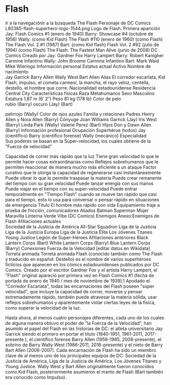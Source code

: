 # Flash
Ir a la navegaciónIr a la búsqueda
The Flash
Personaje de DC Comics
L80385-flash-superhero-logo-1544.png
Logo de Flash.
Primera aparición	
Jay:
Flash Comics #1 (enero de 1940) Barry:
Showcase #4 (octubre de 1956)
Wally: (como Kid Flash)
The Flash #110 (enero de 1960)
(como Flash)
The Flash Vol. 2 #1 (1987)
Bart: (como Kid flash) Flash Vol. 2 #92 (julio de 1994)
(como Flash) The Flash: The Fastest Man Alive (junio de 2006)
DC Comics
Creado por	Jay:
Gardner Fox
Harry Lampert
Barry:
Robert Kanigher
Carmine Infantino
Wally:
John Broome
Carmine Infantino
Bart:
Mark Waid
Mike Wieringo
Información personal
Estatus actual	Activo
Nombre de nacimiento	
Jay Garrick
Barry Allen
Wally West
Bart Allen
Alias	El corredor escarlata, Kid Flash, impulso, el cometa carmesí, la mancha, el rayo veloz, centella, destello, el hombre que corre.
Nacionalidad	estadounidense
Residencia	Central City
Características físicas
Raza	Metahumanos
Sexo	Masculino
Estatura	1,87 m (6′ 2″)
Peso	81 kg (178 lb)
Color de pelo	
rubio (Barry) oscuro (Jay) (Bart)

pelirrojo (Wally)
Color de ojos	azules
Familia y relaciones
Padres	Henry Allen y Nora Allen (Barry)
Cónyuge	Joan Williams Garrick (Jay)
Iris West (Barry)
Linda Park (Wally)
Valerie Perez (Bart)
Hijos	Don y Dawn Allen (Barry)
Información profesional
Ocupación	Superhéroe (todos)
Jay (científico)
Barry (científico forense) Wally (mecánico)
Especialidad	
Sus poderes se basan en la Súper-velocidad, los cuales obtiene de la "Fuerza de velocidad"

Capacidad de correr más rápido que la luz
Tiene gran velocidad lo que le permite hacer cosas extraordinarias como
Reflejos sobrehumanos que le permiten reaccionar de manera mucho más eficiente a un ataque
Factor curativo que le otorga la capacidad de regenerarse casi instantáneamente
Puede vibrar lo que le permite traspasar la materia
Puede crear remanente del tiempo con su gran velocidad
Puede lanzar energía con sus manos
Puede viajar en el tiempo con su super-velocidad
Puede entrar temporalmente en "Tiempo Flash" cuando se mueve tan rápido que casi para el tiempo, esto lo usa para conversar o pensar rápido en situaciones de emergencia
Título	El hombre más rápido con vida
Equipamiento	traje a prueba de fricción, comunicadores
Aliados	
Batman
Superman
Mujer Maravilla
Linterna Verde
Vibe (DC Comics)
Enemigos	Anexo:Enemigos de Flash
Afiliaciones actuales	
Sociedad de la Justicia de América
All-Star Squadron
Liga de la Justicia
Liga de la Justicia Europa
Liga de la Justicia Élite
Los Jóvenes Titanes
Young Justice
Legión de Super-Héroes
Afiliaciones anteriores	
Black Lantern Corps (Bart)
White Lantern Corps (Barry)
Blue Lantern Corps (Barry)
Conexiones	Fuerza de la Velocidad
[editar datos en Wikidata]
Torreta animada
Torreta animada
Flash (conocido también como The Flash y traducido en español: Destello) es el nombre de varios superhéroes ficticios que aparecen en los cómics estadounidenses publicados por DC Comics. Creado por el escritor Gardner Fox y el artista Harry Lampert, el "Flash" original apareció por primera vez en Flash Comics #1 (fecha de portada de enero de 1940 / mes de noviembre de 1939).1​ Apodado el "Corredor Escarlata", todas las encarnaciones del Flash poseen "súper velocidad", que incluye la capacidad de correr, moverse y pensar extremadamente rápido, también puede atravesar la materia sólida, usar reflejos sobrehumanos y aparentemente violar ciertas leyes de la física, como superar la velocidad de la luz.

Hasta ahora, al menos cuatro personajes diferentes, cada uno de los cuales de alguna manera obtuvo el poder de "la Fuerza de la Velocidad", han asumido el papel del Flash en las historias de DC: el atleta universitario Jay Garrick siendo el primero en portar el título (1940-1951, 1961-2011, 2017-presente ), el científico forense Barry Allen (1956-1985, 2008-presente), el sobrino de Barry Wally West (1986-2011, 2016-presente) y el nieto de Barry Bart Allen (2006-2007). Cada encarnación de Flash ha sido un miembro clave de al menos uno de los principales equipos de DC: Sociedad de la Justicia de América, Liga de la Justicia de América, Los Jóvenes Titanes y Young Justice. Wally West y Bart Allen originalmente fueron conocidos como Kid Flash, posteriormente asumieron el manto de Flash (Bart también era conocido como Impulso).
